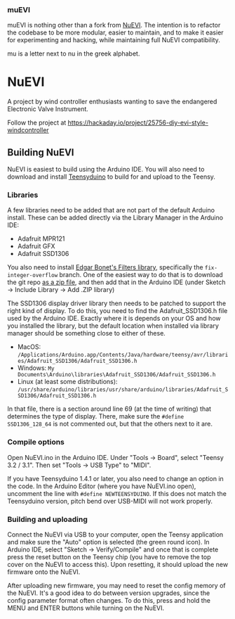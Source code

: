 ### muEVI

muEVI is nothing other than a fork from [NuEVI](https://github.com/Trasselfrisyr/NuEVI). The intention is
to refactor the codebase to be more modular, easier to maintain, and to make it easier for experimenting
and hacking, while maintaining full NuEVI compatibility.

mu is a letter next to nu in the greek alphabet.

# NuEVI
A project by wind controller enthusiasts wanting to save the endangered Electronic Valve Instrument.

Follow the project at https://hackaday.io/project/25756-diy-evi-style-windcontroller


## Building NuEVI

NuEVI is easiest to build using the Arduino IDE. You will also need to download and install
[Teensyduino](https://www.pjrc.com/teensy/td_download.html) to build for and upload to the Teensy.

### Libraries

A few libraries need to be added that are not part of the default Arduino install. These can be
added directly via the Library Manager in the Arduino IDE:
* Adafruit MPR121
* Adafruit GFX
* Adafruit SSD1306

You also need to install [Edgar Bonet's Filters library](https://github.com/edgar-bonet/Filters),
specifically the `fix-integer-overflow` branch. One of the easiest way to do that is to download the
git repo [as a zip file](https://github.com/edgar-bonet/Filters/archive/fix-integer-overflow.zip),
and then add that in the Arduino IDE (under Sketch -> Include Library -> Add .ZIP library)

The SSD1306 display driver library then needs to be patched to support the right kind of display.
To do this, you need to find the Adafruit_SSD1306.h file used by the Arduino IDE. Exactly where it
is depends on your OS and how you installed the library, but the default location when installed
via library manager should be something close to either of these.

* MacOS: `/Applications/Arduino.app/Contents/Java/hardware/teensy/avr/libraries/Adafruit_SSD1306/Adafruit_SSD1306.h`
* Windows: `My Documents\Arduino\libraries\Adafruit_SSD1306/Adafruit_SSD1306.h`
* Linux (at least some distributions): `/usr/share/arduino/libraries/usr/share/arduino/libraries/Adafruit_SSD1306/Adafruit_SSD1306.h`

In that file, there is a section around line 69 (at the time of writing) that determines the type
of display. There, make sure the `#define SSD1306_128_64` is not commented out, but that the others
next to it are.

### Compile options

Open NuEVI.ino in the Arduino IDE. Under "Tools -> Board", select "Teensy 3.2 / 3.1". Then set
"Tools -> USB Type" to "MIDI".

If you have Teensyduino 1.4.1 or later, you also need to change an option in the code. In the
Arduino Editor (where you have NuEVI.ino open), uncomment the line with `#define NEWTEENSYDUINO`. If
this does not match the Teensyduino version, pitch bend over USB-MIDI will not work properly.

### Building and uploading

Connect the NuEVI via USB to your computer, open the Teensy application and make sure the "Auto"
option is selected (the green round icon). In Arduino IDE, select "Sketch -> Verify/Compile" and
once that is complete press the reset button on the Teensy chip (you have to remove the top cover
on the NuEVI to access this). Upon resetting, it should upload the new firmware onto the NuEVI.

After uploading new firmware, you may need to reset the config memory of the NuEVI. It's a good idea
to do between version upgrades, since the config parameter format often changes. To do this, press
and hold the MENU and ENTER buttons while turning on the NuEVI.
